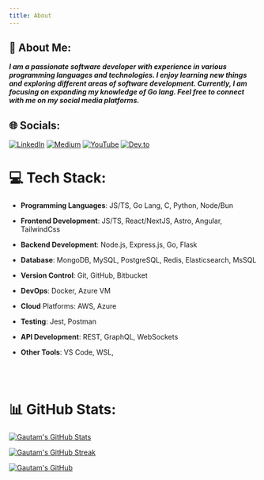 ```yaml
---
title: About
---
```


## 📝 About Me:

**_I am a passionate software developer with experience in various programming languages and technologies. I enjoy learning new things and exploring different areas of software development. Currently, I am focusing on expanding my knowledge of Go lang. Feel free to connect with me on my social media platforms._**

## 🌐 Socials:

[![LinkedIn](https://img.shields.io/badge/LinkedIn-%230077B5.svg?logo=linkedin&logoColor=white)](https://linkedin.com/in/gautamvaishnav)
[![Medium](https://img.shields.io/badge/Medium-12100E?logo=medium&logoColor=white)](https://medium.com/@gauravvaishnav8690)
[![YouTube](https://img.shields.io/badge/YouTube-%23FF0000.svg?logo=YouTube&logoColor=white)](https://youtube.com/@gautam_vaishnav)
[![Dev.to](https://img.shields.io/badge/dev-to-d)](https://dev.to/gautamvaishnav)

# 💻 Tech Stack:

- **Programming Languages**: JS/TS, Go Lang, C, Python, Node/Bun
- **Frontend Development**: JS/TS, React/NextJS, Astro, Angular, TailwindCss
- **Backend Development**: Node.js, Express.js, Go, Flask
- **Database**: MongoDB, MySQL, PostgreSQL, Redis, Elasticsearch, MsSQL
- **Version Control**: Git, GitHub, Bitbucket
- **DevOps**: Docker, Azure VM
- **Cloud** Platforms: AWS, Azure
- **Testing**: Jest, Postman
- **API Development**: REST, GraphQL, WebSockets
- **Other Tools**: VS Code, WSL,

  <br />
  <br />

# 📊 GitHub Stats:

[![Gautam's GitHub Stats](https://github-readme-stats.vercel.app/api?username=Gautamvaishnav-git&theme=dark&hide_border=false&include_all_commits=false&count_private=false)](https://github.com/Gautamvaishnav-git)

[![Gautam's GitHub Streak](https://github-readme-streak-stats.herokuapp.com/?user=Gautamvaishnav-git&theme=dark&hide_border=false)](https://github.com/Gautamvaishnav-git)

[![Gautam's GitHub ](https://github-readme-stats.vercel.app/api/top-langs/?username=Gautamvaishnav-git&theme=dark&hide_border=false&include_all_commits=false&count_private=false&layout=compact)](https://github.com/Gautamvaishnav-git)
